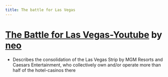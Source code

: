 ```yaml
---
title: The battle for Las Vegas
---
```


# [The Battle for Las Vegas-Youtube](https://www.youtube.com/watch?v=2dAp1PmhH8g) by [neo](https://www.youtube.com/@neoexplains)
- Describes the consolidation of the Las Vegas Strip by MGM Resorts and Caesars Entertainment, who collectively own and/or operate more than half of the hotel-casinos there